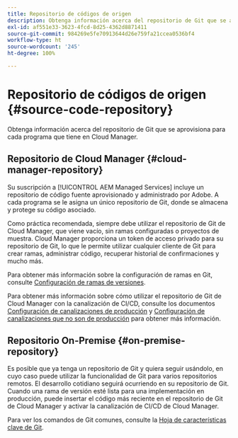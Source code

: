 ```yaml
---
title: Repositorio de códigos de origen
description: Obtenga información acerca del repositorio de Git que se aprovisiona para cada programa que tiene en Cloud Manager.
exl-id: af551e33-3623-4fcd-8d25-4362d8871411
source-git-commit: 984269e5fe70913644d26e759fa21ccea0536bf4
workflow-type: ht
source-wordcount: '245'
ht-degree: 100%

---
```



# Repositorio de códigos de origen {#source-code-repository}

Obtenga información acerca del repositorio de Git que se aprovisiona para cada programa que tiene en Cloud Manager.

## Repositorio de Cloud Manager {#cloud-manager-repository}

Su suscripción a [!UICONTROL AEM Managed Services] incluye un repositorio de código fuente aprovisionado y administrado por Adobe. A cada programa se le asigna un único repositorio de Git, donde se almacena y protege su código asociado.

Como práctica recomendada, siempre debe utilizar el repositorio de Git de Cloud Manager, que viene vacío, sin ramas configuradas o proyectos de muestra. Cloud Manager proporciona un token de acceso privado para su repositorio de Git, lo que le permite utilizar cualquier cliente de Git para crear ramas, administrar código, recuperar historial de confirmaciones y mucho más.

Para obtener más información sobre la configuración de ramas en Git, consulte [Configuración de ramas de versiones](/help/getting-started/configuring-branches.md).

Para obtener más información sobre cómo utilizar el repositorio de Git de Cloud Manager con la canalización de CI/CD, consulte los documentos [Configuración de canalizaciones de producción](/help/using/production-pipelines.md) y [Configuración de canalizaciones que no son de producción](/help/using/non-production-pipelines.md) para obtener más información.

## Repositorio On-Premise {#on-premise-repository}

Es posible que ya tenga un repositorio de Git y quiera seguir usándolo, en cuyo caso puede utilizar la funcionalidad de Git para varios repositorios remotos. El desarrollo cotidiano seguirá ocurriendo en su repositorio de Git. Cuando una rama de versión esté lista para una implementación en producción, puede insertar el código más reciente en el repositorio de Git de Cloud Manager y activar la canalización de CI/CD de Cloud Manager.

Para ver los comandos de Git comunes, consulte la [Hoja de características clave de Git](https://education.github.com/git-cheat-sheet-education.pdf).
